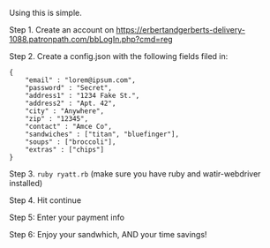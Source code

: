 Using this is simple.

Step 1. Create an account on https://erbertandgerberts-delivery-1088.patronpath.com/bbLogIn.php?cmd=reg

Step 2. Create a config.json with the following fields filed in:
```
{
    "email" : "lorem@ipsum.com",
    "password" : "Secret",
    "address1" : "1234 Fake St.",
    "address2" : "Apt. 42",
    "city" : "Anywhere",
    "zip" : "12345",
    "contact" : "Amce Co",
    "sandwiches" : ["titan", "bluefinger"],
    "soups" : ["broccoli"],
    "extras" : ["chips"]    
}
```
Step 3. `ruby ryatt.rb` (make sure you have ruby and watir-webdriver installed)

Step 4. Hit continue 

Step 5: Enter your payment info

Step 6: Enjoy your sandwhich, AND your time savings!